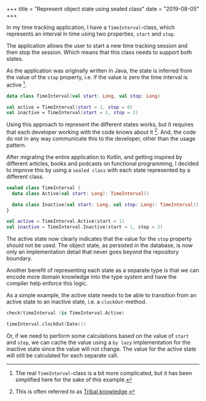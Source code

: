 +++
title = "Represent object state using sealed class"
date = "2019-08-05"
+++

In my time tracking application, I have a `TimeInterval`-class, which represents
an interval in time using two properties, `start` and `stop`.

The application allows the user to start a new time tracking session and then
stop the session. Which means that this class needs to support both states.

As the application was originally written in Java, the state is inferred from
the value of the `stop` property, i.e. if the value is zero the time interval is
active [^1].

```kotlin
data class TimeInterval(val start: Long, val stop: Long)

val active = TimeInterval(start = 1, stop = 0)
val inactive = TimeInterval(start = 1, stop = 2)
```

Using this approach to represent the different states works, but it requires that
each developer working with the code knows about it [^2]. And, the code do not
in any way communicate this to the developer, other than the usage pattern.

After migrating the entire application to Kotlin, and getting inspired by
different articles, books and podcasts on functional programming, I decided to
improve this by using a `sealed class` with each state represented by a
different class.

```kotlin
sealed class TimeInterval {
  data class Active(val start: Long): TimeInterval()

  data class Inactive(val start: Long, val stop: Long): TimeInterval()
}

val active = TimeInterval.Active(start = 1)
val inactive = TimeInterval.Inactive(start = 1, stop = 2)
```

The active state now clearly indicates that the value for the `stop` property
should not be used. The object state, as persisted in the database, is now only
an implementation detail that never goes beyond the repository boundary.

Another benefit of representing each state as a separate type is that we can
encode more domain knowledge into the type system and have the compiler help
enforce this logic.

As a simple example, the active state needs to be able to transition from an
active state to an inactive state, i.e. a `clockOut`-method.

```kotlin
check(timeInterval !is TimeInterval.Active)

timeInterval.clockOut(Date())
```

Or, if we need to perform some calculations based on the value of `start` and
`stop`, we can cache the value using a `by lazy` implementation for the inactive
state since the value will not change. The value for the active state will still
be calculated for each separate call.

[^1]: The real `TimeInterval`-class is a bit more complicated, but it has been simplified here for the sake of this example.
[^2]: This is often referred to as [Tribal knowledge](https://en.wikipedia.org/wiki/Tribal_knowledge).
